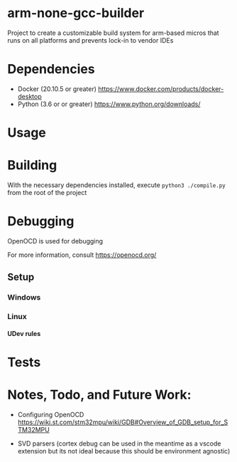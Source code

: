 # arm-none-gcc-builder

Project to create a customizable build system for arm-based micros that runs on all platforms and prevents lock-in to vendor IDEs

# Dependencies 

- Docker (20.10.5 or greater)   https://www.docker.com/products/docker-desktop
- Python (3.6 or or greater)    https://www.python.org/downloads/

# Usage


# Building

With the necessary dependencies installed, execute `python3 ./compile.py` from the root of the project

# Debugging

OpenOCD is used for debugging

For more information, consult https://openocd.org/

## Setup

### Windows


### Linux

#### UDev rules

# Tests


# Notes, Todo, and Future Work:

- Configuring OpenOCD
https://wiki.st.com/stm32mpu/wiki/GDB#Overview_of_GDB_setup_for_STM32MPU

- SVD parsers (cortex debug can be used in the meantime as a vscode extension but its not ideal because this should be environment agnostic)




